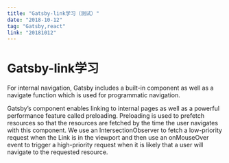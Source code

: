 ```yaml
---
title: "Gatsby-link学习（测试）"
date: "2018-10-12"
tag: "Gatsby,react"
link: "20181012"
---
```



# Gatsby-link学习
For internal navigation, Gatsby includes a built-in <Link> component as well as a navigate function which is used for programmatic navigation.

Gatsby’s <Link> component enables linking to internal pages as well as a powerful performance feature called preloading. Preloading is used to prefetch resources so that the resources are fetched by the time the user navigates with this component. We use an IntersectionObserver to fetch a low-priority request when the Link is in the viewport and then use an onMouseOver event to trigger a high-priority request when it is likely that a user will navigate to the requested resource.



